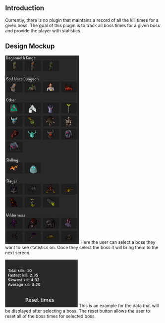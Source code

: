 ## Introduction
Currently, there is no plugin that maintains a record of all the kill times for a given boss. The goal of this plugin is to track all boss times for a given boss and provide the player with statistics.

## Design Mockup
![boss selection](images/boss-selection.png)
Here the user can select a boss they want to see statistics on. Once they select the boss it will bring them to the next screen.

![statistics](images/boss-stats.png)
This is an example for the data that will be displayed after selecting a boss. The reset button allows the user to reset all of the boss times for selected boss. 



